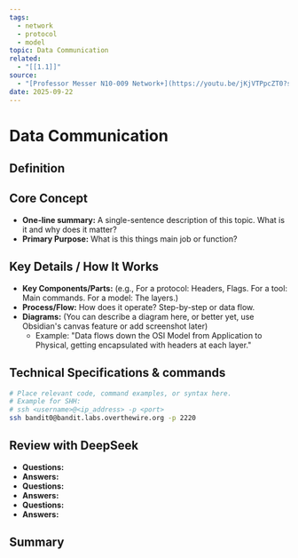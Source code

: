 ```yaml
---
tags:
  - network
  - protocol
  - model
topic: Data Communication
related:
  - "[[1.1]]"
source:
  - "[Professor Messer N10-009 Network+](https://youtu.be/jKjVTPpcZT0?si=pbzmnKduL22QkIyF)"
date: 2025-09-22
---
```

# Data Communication

## Definition 


## Core Concept
-   **One-line summary:** A single-sentence description of this topic. What is it and why does it matter?
-   **Primary Purpose:** What is this things main job or function?

## Key Details / How It Works
- **Key Components/Parts:** (e.g., For a protocol: Headers, Flags. For a tool: Main commands. For a model: The layers.)
-  **Process/Flow:** How does it operate? Step-by-step or data flow.
- **Diagrams:** (You can describe a diagram here, or better yet, use Obsidian's canvas feature or add screenshot later)
     - Example: "Data flows down the OSI Model from Application to Physical, getting encapsulated with headers at each layer."

## Technical Specifications & commands
```bash
# Place relevant code, command examples, or syntax here.
# Example for SHH:
# ssh <username>@<ip_address> -p <port>
ssh bandit0@bandit.labs.overthewire.org -p 2220
```

## Review with DeepSeek 
- **Questions:**
- **Answers:**
- **Questions:**
- **Answers:**
- **Questions:**
- **Answers:**

## Summary

